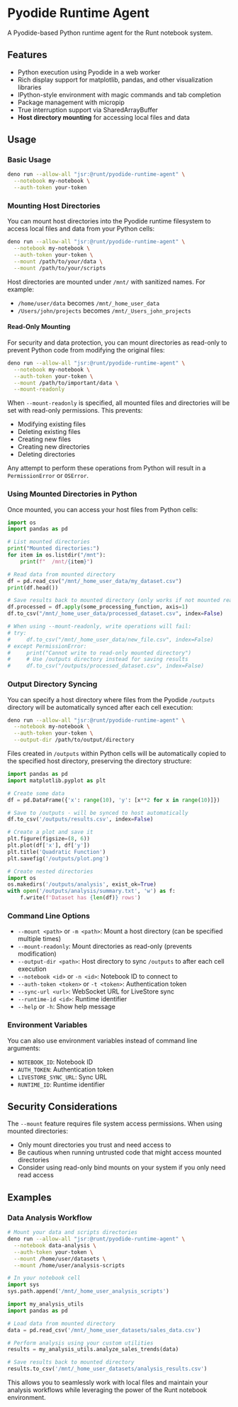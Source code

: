 # Pyodide Runtime Agent

A Pyodide-based Python runtime agent for the Runt notebook system.

## Features

- Python execution using Pyodide in a web worker
- Rich display support for matplotlib, pandas, and other visualization libraries
- IPython-style environment with magic commands and tab completion
- Package management with micropip
- True interruption support via SharedArrayBuffer
- **Host directory mounting** for accessing local files and data

## Usage

### Basic Usage

```bash
deno run --allow-all "jsr:@runt/pyodide-runtime-agent" \
  --notebook my-notebook \
  --auth-token your-token
```

### Mounting Host Directories

You can mount host directories into the Pyodide runtime filesystem to access local files and data from your Python cells:

```bash
deno run --allow-all "jsr:@runt/pyodide-runtime-agent" \
  --notebook my-notebook \
  --auth-token your-token \
  --mount /path/to/your/data \
  --mount /path/to/your/scripts
```

Host directories are mounted under `/mnt/` with sanitized names. For example:

- `/home/user/data` becomes `/mnt/_home_user_data`
- `/Users/john/projects` becomes `/mnt/_Users_john_projects`

#### Read-Only Mounting

For security and data protection, you can mount directories as read-only to prevent Python code from modifying the original files:

```bash
deno run --allow-all "jsr:@runt/pyodide-runtime-agent" \
  --notebook my-notebook \
  --auth-token your-token \
  --mount /path/to/important/data \
  --mount-readonly
```

When `--mount-readonly` is specified, all mounted files and directories will be set with read-only permissions. This prevents:

- Modifying existing files
- Deleting existing files
- Creating new files
- Creating new directories
- Deleting directories

Any attempt to perform these operations from Python will result in a `PermissionError` or `OSError`.

### Using Mounted Directories in Python

Once mounted, you can access your host files from Python cells:

```python
import os
import pandas as pd

# List mounted directories
print("Mounted directories:")
for item in os.listdir("/mnt"):
    print(f"  /mnt/{item}")

# Read data from mounted directory
df = pd.read_csv("/mnt/_home_user_data/my_dataset.csv")
print(df.head())

# Save results back to mounted directory (only works if not mounted read-only)
df.processed = df.apply(some_processing_function, axis=1)
df.to_csv("/mnt/_home_user_data/processed_dataset.csv", index=False)

# When using --mount-readonly, write operations will fail:
# try:
#     df.to_csv("/mnt/_home_user_data/new_file.csv", index=False)
# except PermissionError:
#     print("Cannot write to read-only mounted directory")
#     # Use /outputs directory instead for saving results
#     df.to_csv("/outputs/processed_dataset.csv", index=False)
```

### Output Directory Syncing

You can specify a host directory where files from the Pyodide `/outputs` directory will be automatically synced after each cell execution:

```bash
deno run --allow-all "jsr:@runt/pyodide-runtime-agent" \
  --notebook my-notebook \
  --auth-token your-token \
  --output-dir /path/to/output/directory
```

Files created in `/outputs` within Python cells will be automatically copied to the specified host directory, preserving the directory structure:

```python
import pandas as pd
import matplotlib.pyplot as plt

# Create some data
df = pd.DataFrame({'x': range(10), 'y': [x**2 for x in range(10)]})

# Save to /outputs - will be synced to host automatically
df.to_csv('/outputs/results.csv', index=False)

# Create a plot and save it
plt.figure(figsize=(8, 6))
plt.plot(df['x'], df['y'])
plt.title('Quadratic Function')
plt.savefig('/outputs/plot.png')

# Create nested directories
import os
os.makedirs('/outputs/analysis', exist_ok=True)
with open('/outputs/analysis/summary.txt', 'w') as f:
    f.write(f'Dataset has {len(df)} rows')
```

### Command Line Options

- `--mount <path>` or `-m <path>`: Mount a host directory (can be specified multiple times)
- `--mount-readonly`: Mount directories as read-only (prevents modification)
- `--output-dir <path>`: Host directory to sync `/outputs` to after each cell execution
- `--notebook <id>` or `-n <id>`: Notebook ID to connect to
- `--auth-token <token>` or `-t <token>`: Authentication token
- `--sync-url <url>`: WebSocket URL for LiveStore sync
- `--runtime-id <id>`: Runtime identifier
- `--help` or `-h`: Show help message

### Environment Variables

You can also use environment variables instead of command line arguments:

- `NOTEBOOK_ID`: Notebook ID
- `AUTH_TOKEN`: Authentication token
- `LIVESTORE_SYNC_URL`: Sync URL
- `RUNTIME_ID`: Runtime identifier

## Security Considerations

The `--mount` feature requires file system access permissions. When using mounted directories:

- Only mount directories you trust and need access to
- Be cautious when running untrusted code that might access mounted directories
- Consider using read-only bind mounts on your system if you only need read access

## Examples

### Data Analysis Workflow

```bash
# Mount your data and scripts directories
deno run --allow-all "jsr:@runt/pyodide-runtime-agent" \
  --notebook data-analysis \
  --auth-token your-token \
  --mount /home/user/datasets \
  --mount /home/user/analysis-scripts
```

```python
# In your notebook cell
import sys
sys.path.append('/mnt/_home_user_analysis_scripts')

import my_analysis_utils
import pandas as pd

# Load data from mounted directory
data = pd.read_csv('/mnt/_home_user_datasets/sales_data.csv')

# Perform analysis using your custom utilities
results = my_analysis_utils.analyze_sales_trends(data)

# Save results back to mounted directory
results.to_csv('/mnt/_home_user_datasets/analysis_results.csv')
```

This allows you to seamlessly work with local files and maintain your analysis workflows while leveraging the power of the Runt notebook environment.
